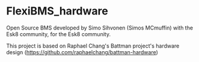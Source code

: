 # FlexiBMS_hardware
Open Source BMS developed by Simo Sihvonen (Simos MCmuffin) with the Esk8 community, for the Esk8 community.

This project is based on Raphael Chang's Battman project's hardware design (https://github.com/raphaelchang/battman-hardware)
